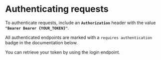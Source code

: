 # Authenticating requests

To authenticate requests, include an **`Authorization`** header with the value **`"Bearer Bearer {YOUR_TOKEN}"`**.

All authenticated endpoints are marked with a `requires authentication` badge in the documentation below.

You can retrieve your token by using the login endpoint.
